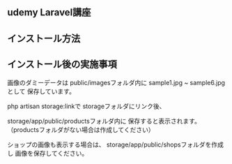 ## udemy Laravel講座

## インストール方法

## インストール後の実施事項

画像のダミーデータは
public/imagesフォルダ内に
sample1.jpg ~ sample6.jpgとして
保存しています。

php artisan storage:linkで
storageフォルダにリンク後、


storage/app/public/productsフォルダ内に
保存すると表示されます。
（productsフォルダがない場合は作成してください）

ショップの画像も表示する場合は、
storage/app/public/shopsフォルダを作成し
画像を保存してください。
